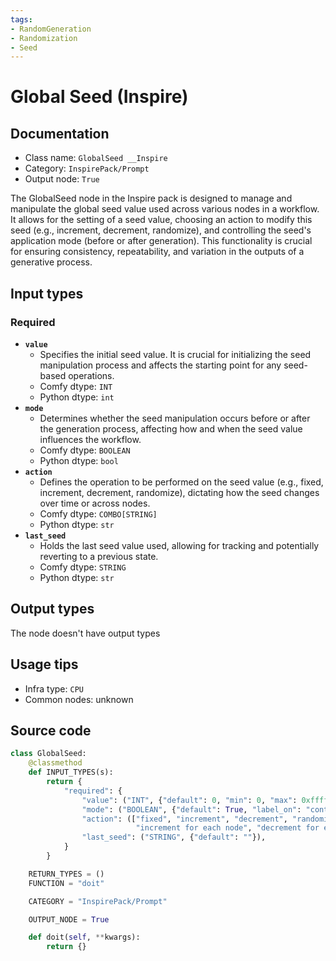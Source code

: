 ```yaml
---
tags:
- RandomGeneration
- Randomization
- Seed
---
```


# Global Seed (Inspire)
## Documentation
- Class name: `GlobalSeed __Inspire`
- Category: `InspirePack/Prompt`
- Output node: `True`

The GlobalSeed node in the Inspire pack is designed to manage and manipulate the global seed value used across various nodes in a workflow. It allows for the setting of a seed value, choosing an action to modify this seed (e.g., increment, decrement, randomize), and controlling the seed's application mode (before or after generation). This functionality is crucial for ensuring consistency, repeatability, and variation in the outputs of a generative process.
## Input types
### Required
- **`value`**
    - Specifies the initial seed value. It is crucial for initializing the seed manipulation process and affects the starting point for any seed-based operations.
    - Comfy dtype: `INT`
    - Python dtype: `int`
- **`mode`**
    - Determines whether the seed manipulation occurs before or after the generation process, affecting how and when the seed value influences the workflow.
    - Comfy dtype: `BOOLEAN`
    - Python dtype: `bool`
- **`action`**
    - Defines the operation to be performed on the seed value (e.g., fixed, increment, decrement, randomize), dictating how the seed changes over time or across nodes.
    - Comfy dtype: `COMBO[STRING]`
    - Python dtype: `str`
- **`last_seed`**
    - Holds the last seed value used, allowing for tracking and potentially reverting to a previous state.
    - Comfy dtype: `STRING`
    - Python dtype: `str`
## Output types
The node doesn't have output types
## Usage tips
- Infra type: `CPU`
- Common nodes: unknown


## Source code
```python
class GlobalSeed:
    @classmethod
    def INPUT_TYPES(s):
        return {
            "required": {
                "value": ("INT", {"default": 0, "min": 0, "max": 0xffffffffffffffff}),
                "mode": ("BOOLEAN", {"default": True, "label_on": "control_before_generate", "label_off": "control_after_generate"}),
                "action": (["fixed", "increment", "decrement", "randomize",
                            "increment for each node", "decrement for each node", "randomize for each node"], ),
                "last_seed": ("STRING", {"default": ""}),
            }
        }

    RETURN_TYPES = ()
    FUNCTION = "doit"

    CATEGORY = "InspirePack/Prompt"

    OUTPUT_NODE = True

    def doit(self, **kwargs):
        return {}

```
